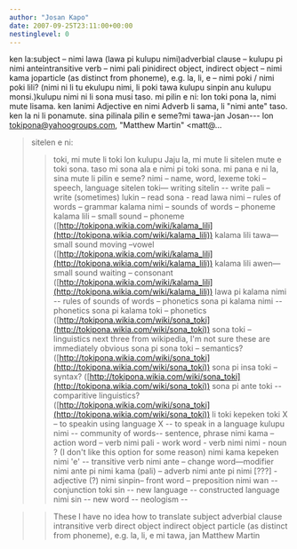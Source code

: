 ```yaml
---
author: "Josan Kapo"
date: 2007-09-25T23:11:00+00:00
nestinglevel: 0
---
```

ken la:subject – nimi lawa (lawa pi kulupu nimi)adverbial clause – kulupu pi nimi anteintransitive verb – nimi pali pinidirect object, indirect object – nimi kama joparticle (as distinct from phoneme), e.g. la, li, e – nimi poki / nimi poki lili? (nimi ni li tu ekulupu nimi, li poki tawa kulupu sinpin anu kulupu monsi.)kulupu nimi ni li sona musi taso. mi pilin e ni: lon toki pona la, nimi mute lisama. ken lanimi Adjective en nimi Adverb li sama, li "nimi ante" taso. ken la ni li ponamute. sina pilinala pilin e seme?mi tawa-jan Josan---
 lon [tokipona@yahoogroups.com](mailto://tokipona@yahoogroups.com), "Matthew Martin" <matt@...
> sitelen e ni:
>> toki,
>> mi mute li toki lon kulupu Jaju la, mi mute li sitelen mute e toki
> sona. taso mi sona ala e nimi pi toki sona.
>> mi pana e ni la, sina mute li pilin e seme?
>> nimi – name, word, lexeme
> toki – speech, language
> sitelen toki— writing
> sitelin --
 write
> pali – write (sometimes)
> lukin – read
> sona - read
>> lawa nimi – rules of words – grammar
> kalama nimi – sounds of words – phoneme
> kalama lili – small sound – phoneme
> ([http://tokipona.wikia.com/wiki/kalama_lili](http://tokipona.wikia.com/wiki/kalama_lili))
> kalama lili tawa—small sound moving –vowel
> ([http://tokipona.wikia.com/wiki/kalama_lili](http://tokipona.wikia.com/wiki/kalama_lili))
> kalama lili awen—small sound waiting – consonant
> ([http://tokipona.wikia.com/wiki/kalama_lili](http://tokipona.wikia.com/wiki/kalama_lili))
>> lawa pi kalama nimi --
 rules of sounds of words – phonetics
> sona pi kalama nimi --
 phonetics
> sona pi kalama toki – phonetics ([http://tokipona.wikia.com/wiki/sona_toki](http://tokipona.wikia.com/wiki/sona_toki))
> sona toki – linguistics
>> next three from wikipedia, I'm not sure these are immediately obvious
> sona pi sona toki – semantics? ([http://tokipona.wikia.com/wiki/sona_toki](http://tokipona.wikia.com/wiki/sona_toki))
> sona pi insa toki – syntax? ([http://tokipona.wikia.com/wiki/sona_toki](http://tokipona.wikia.com/wiki/sona_toki))
> sona pi ante toki --
 comparitive
> linguistics?([http://tokipona.wikia.com/wiki/sona_toki](http://tokipona.wikia.com/wiki/sona_toki))
>> li toki kepeken toki X – to speakin using language X --
 to speak in a language
>> kulupu nimi --
 community of words--
 sentence, phrase
> nimi kama – action word – verb
> nimi pali - work word - verb
> nimi nimi - noun ? (I don't like this option for some reason)
> nimi kama kepeken nimi 'e' --
 transitive verb
> nimi ante – change word—modifier
> nimi ante pi nimi kama (pali) – adverb
> nimi ante pi nimi \[???\] - adjective
>> (?) nimi sinpin– front word – preposition
> nimi wan --
 conjunction
>> toki sin --
 new language --
 constructed language
> nimi sin --
 new word --
 neologism --

>> These I have no idea how to translate
>> subject
> adverbial clause
> intransitive verb
> direct object
> indirect object
> particle (as distinct from phoneme), e.g. la, li, e
>> mi tawa,
>> jan Matthew Martin
>